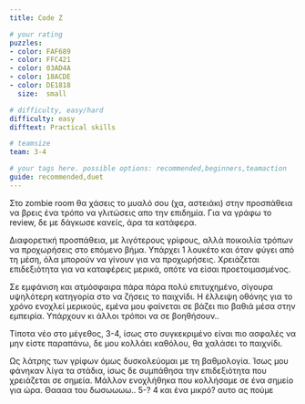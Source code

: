```yaml
---
title: Code Z

# your rating
puzzles:
- color: FAF689
- color: FFC421
- color: 03AD4A
- color: 18ACDE
- color: DE1818
  size:  small

# difficulty, easy/hard
difficulty: easy
difftext: Practical skills

# teamsize
team: 3-4

# your tags here. possible options: recommended,beginners,teamaction
guide: recommended,duet
---
```


Στο zombie room θα χάσεις το μυαλό σου (χα, αστειάκι) στην προσπάθεια να βρεις ένα τρόπο να γλιτώσεις απο την επιδημία. Για να γράφω το review, δε με δάγκωσε κανείς, άρα τα κατάφερα.

Διαφορετική προσπάθεια, με λιγότερους γρίφους, αλλά ποικοιλία τρόπων να προχωρήσεις στο επόμενο βήμα. Υπάρχει 1 λουκέτο και όταν φύγει από τη μέση, όλα μπορούν να γίνουν για να προχωρήσεις. Χρειάζεται επιδεξιότητα για να καταφέρεις μερικά, οπότε να είσαι προετοιμασμένος.

Σε εμφάνιση και ατμόσφαιρα πάρα πάρα πολύ επιτυχημένο, σίγουρα υψηλότερη κατηγορία στο να ζήσεις το παιχνίδι. Η έλλειψη οθόνης για το χρόνο ενοχλεί μερικούς, εμένα μου φαίνεται σε βάζει πιο βαθιά μέσα στην εμπειρία. Υπάρχουν κι άλλοι τρόποι να σε βοηθήσουν..

Τίποτα νέο στο μέγεθος, 3-4, ίσως στο συγκεκριμένο είναι πιο ασφαλές να μην είστε παραπάνω, δε μου κολλάει καθόλου, θα χαλάσει το παιχνίδι.

Ως λάτρης των γρίφων όμως δυσκολεύομαι με τη βαθμολογία. Ίσως μου φάνηκαν λίγα τα στάδια, ίσως δε συμπάθησα την επιδεξιότητα που χρειάζεται σε σημεία. Μάλλον ενοχλήθηκα που κολλήσαμε σε ένα σημείο για ώρα. Θαααα του δωσωωωω.. 5-? 4 και ένα μικρό? αυτο ας πούμε